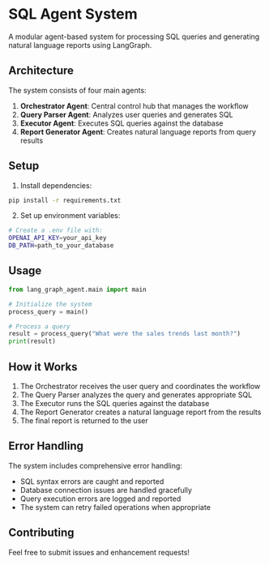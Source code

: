 # SQL Agent System

A modular agent-based system for processing SQL queries and generating natural language reports using LangGraph.

## Architecture

The system consists of four main agents:

1. **Orchestrator Agent**: Central control hub that manages the workflow
2. **Query Parser Agent**: Analyzes user queries and generates SQL
3. **Executor Agent**: Executes SQL queries against the database
4. **Report Generator Agent**: Creates natural language reports from query results

## Setup

1. Install dependencies:
```bash
pip install -r requirements.txt
```

2. Set up environment variables:
```bash
# Create a .env file with:
OPENAI_API_KEY=your_api_key
DB_PATH=path_to_your_database
```

## Usage

```python
from lang_graph_agent.main import main

# Initialize the system
process_query = main()

# Process a query
result = process_query("What were the sales trends last month?")
print(result)
```

## How it Works

1. The Orchestrator receives the user query and coordinates the workflow
2. The Query Parser analyzes the query and generates appropriate SQL
3. The Executor runs the SQL queries against the database
4. The Report Generator creates a natural language report from the results
5. The final report is returned to the user

## Error Handling

The system includes comprehensive error handling:
- SQL syntax errors are caught and reported
- Database connection issues are handled gracefully
- Query execution errors are logged and reported
- The system can retry failed operations when appropriate

## Contributing

Feel free to submit issues and enhancement requests!
